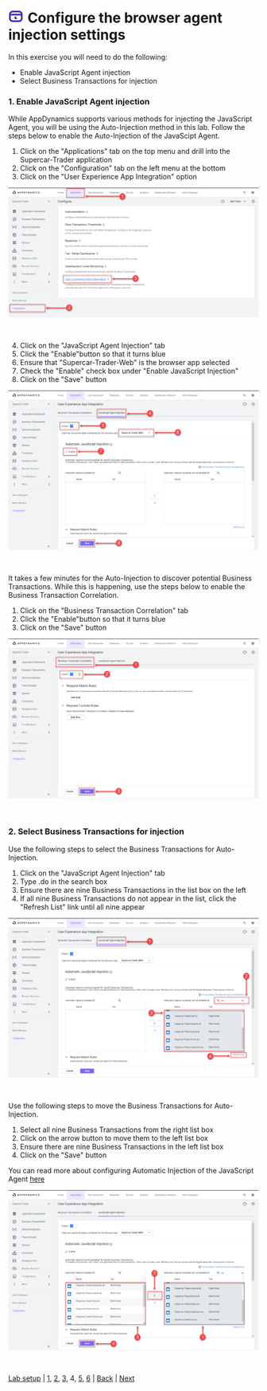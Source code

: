 ![Lab Icon](./assets/images/lab-icon.png) Configure the browser agent injection settings
=========================================================================

In this exercise you will need to do the following:

- Enable JavaScript Agent injection
- Select Business Transactions for injection

### **1.** Enable JavaScript Agent injection

While AppDynamics supports various methods for injecting the JavaScript Agent, you will be using the Auto-Injection method in this lab.  Follow the steps below to enable the Auto-Injection of the JavaScipt Agent.

1. Click on the "Applications" tab on the top menu and drill into the Supercar-Trader application
2. Click on the "Configuration" tab on the left menu at the bottom
3. Click on the "User Experience App Integration" option

![BRUM Dash 1](./assets/images/04-brum-dashboard-01.png)

<br>

4. Click on the "JavaScript Agent Injection" tab
5. Click the "Enable"button so that it turns blue
6. Ensure that "Supercar-Trader-Web" is the browser app selected
7. Check the "Enable" check box under "Enable JavaScript Injection"
8. Click on the "Save" button

![BRUM Dash 2](./assets/images/04-brum-dashboard-02.png)

<br>

It takes a few minutes for the Auto-Injection to discover potential Business Transactions.  While this is happening, use the steps below to enable the Business Transaction Correlation.

1. Click on the "Business Transaction Correlation" tab
2. Click the "Enable"button so that it turns blue
3. Click on the "Save" button

![BRUM Dash 3](./assets/images/04-brum-dashboard-03.png)

<br>

### **2.** Select Business Transactions for injection

Use the following steps to select the Business Transactions for Auto-Injection.

1. Click on the "JavaScript Agent Injection" tab
2. Type .do in the search box
3. Ensure there are nine Business Transactions in the list box on the left
4. If all nine Business Transactions do not appear in the list, click the "Refresh List" link until all nine appear


![BRUM Dash 4](./assets/images/04-brum-dashboard-04.png)

<br>

Use the following steps to move the Business Transactions for Auto-Injection.

1. Select all nine Business Transactions from the right list box
2. Click on the arrow button to move them to the left list box
3. Ensure there are nine Business Transactions in the left list box
4. Click on the "Save" button

You can read more about configuring Automatic Injection of the JavaScript Agent [here](https://docs.appdynamics.com/display/latest/Automatic+Injection+of+the+JavaScript+Agent)

![BRUM Dash 5](./assets/images/04-brum-dashboard-05.png)

<br>

[Lab setup](lab-exercise-00.md) | [1](lab-exercise-01.md), [2](lab-exercise-02.md), [3](lab-exercise-03.md), 4, [5](lab-exercise-05.md), [6](lab-exercise-06.md) | [Back](lab-exercise-03.md) | [Next](lab-exercise-05.md)
